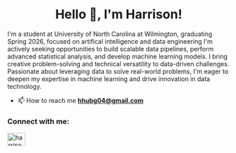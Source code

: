 <h1 align="center">Hello 👋, I'm Harrison!</h1>

I'm a student at University of North Carolina at Wilmington, graduating Spring 2026, focused on artifical intelligence and data engineering  I'm actively seeking opportunities to build scalable data pipelines, perform advanced statistical analysis, and develop machine learning models. I bring creative problem-solving and technical versatility to data-driven challenges. Passionate about leveraging data to solve real-world problems, I'm eager to deepen my expertise in machine learning and drive innovation in data technology.

- 📫 How to reach me **hhubg04@gmail.com**

<h3 align="left">Connect with me:</h3>
<p align="left">
<a href="https://www.linkedin.com/in/harrison-hubbard-823880214/" target="blank"><img align="center" src="https://raw.githubusercontent.com/rahuldkjain/github-profile-readme-generator/master/src/images/icons/Social/linked-in-alt.svg" alt="harrison-hubbard" height="30" width="40" /></a>
</p>
